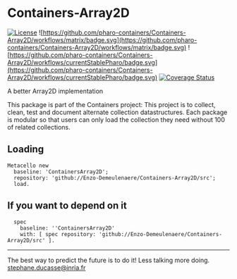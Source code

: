 # Containers-Array2D

[![License](https://img.shields.io/badge/license-MIT-blue.svg)](https://img.shields.io/badge/license-MIT-blue.svg)
![https://github.com/pharo-containers/Containers-Array2D/workflows/matrix/badge.svg](https://github.com/pharo-containers/Containers-Array2D/workflows/matrix/badge.svg)
![https://github.com/pharo-containers/Containers-Array2D/workflows/currentStablePharo/badge.svg](https://github.com/pharo-containers/Containers-Array2D/workflows/currentStablePharo/badge.svg)
[![Coverage Status](https://coveralls.io/repos/github/pharo-containers/Containers-Array2D/badge.svg?branch=master)](https://coveralls.io/github/pharo-containers/Containers-Array2D?branch=master)

A better Array2D implementation 

This package is part of the Containers project: This project is to collect, clean, 
test and document alternate collection datastructures. Each package is modular so that users 
can only load the collection they need without 100 of related collections.

## Loading

```
Metacello new
  baseline: 'ContainersArray2D';
  repository: 'github://Enzo-Demeulenaere/Containers-Array2D/src';
  load.
```

## If you want to depend on it

```
  spec 
    baseline: ''ContainersArray2D' 
    with: [ spec repository: 'github://Enzo-Demeulenaere/Containers-Array2D/src' ].
  ```

----
The best way to predict the future is to do it!
Less talking more doing. stephane.ducasse@inria.fr
